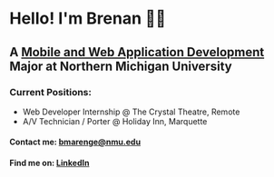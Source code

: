 # Hello! I'm Brenan 👨‍💻
## A [Mobile and Web Application Development](https://nmu.edu/bulletin/mobile-and-web-app-development-7) Major at Northern Michigan University 
### Current Positions: 
* Web Developer Internship @ The Crystal Theatre, Remote
* A/V Technician / Porter @ Holiday Inn, Marquette

#### Contact me: bmarenge@nmu.edu 
#### Find me on: [LinkedIn](https://www.linkedin.com/in/brenanmarenger/)


